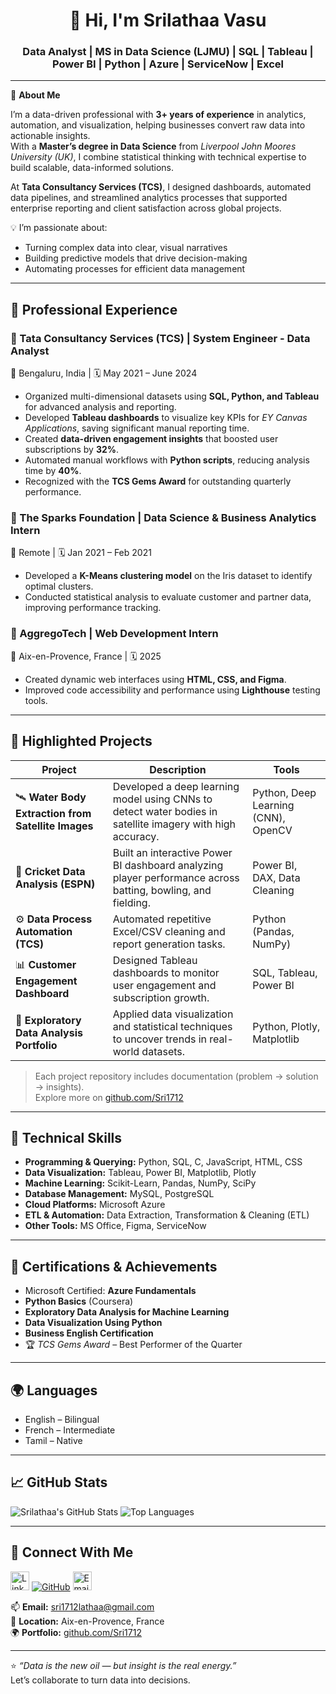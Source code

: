 <h1 align="center">👋 Hi, I'm Srilathaa Vasu</h1>
<h3 align="center"> Data Analyst | MS in Data Science (LJMU) | SQL | Tableau | Power BI | Python | Azure | ServiceNow | Excel </h3>

---

🎯 **About Me**

I’m a data-driven professional with **3+ years of experience** in analytics, automation, and visualization, helping businesses convert raw data into actionable insights.  
With a **Master’s degree in Data Science** from *Liverpool John Moores University (UK)*, I combine statistical thinking with technical expertise to build scalable, data-informed solutions.

At **Tata Consultancy Services (TCS)**, I designed dashboards, automated data pipelines, and streamlined analytics processes that supported enterprise reporting and client satisfaction across global projects.

💡 I’m passionate about:
- Turning complex data into clear, visual narratives  
- Building predictive models that drive decision-making  
- Automating processes for efficient data management  

---

## 💼 Professional Experience

### 🔹 Tata Consultancy Services (TCS) | System Engineer - Data Analyst  
📍 Bengaluru, India | 🗓 May 2021 – June 2024

- Organized multi-dimensional datasets using **SQL, Python, and Tableau** for advanced analysis and reporting.  
- Developed **Tableau dashboards** to visualize key KPIs for *EY Canvas Applications*, saving significant manual reporting time.  
- Created **data-driven engagement insights** that boosted user subscriptions by **32%**.  
- Automated manual workflows with **Python scripts**, reducing analysis time by **40%**.  
- Recognized with the **TCS Gems Award** for outstanding quarterly performance.

### 🔹 The Sparks Foundation | Data Science & Business Analytics Intern  
📍 Remote | 🗓 Jan 2021 – Feb 2021  
- Developed a **K-Means clustering model** on the Iris dataset to identify optimal clusters.  
- Conducted statistical analysis to evaluate customer and partner data, improving performance tracking.  

### 🔹 AggregoTech | Web Development Intern  
📍 Aix-en-Provence, France | 🗓 2025  
- Created dynamic web interfaces using **HTML, CSS, and Figma**.  
- Improved code accessibility and performance using **Lighthouse** testing tools.

---

## 🧩 Highlighted Projects

| Project | Description | Tools |
|----------|--------------|-------|
| 🛰 **Water Body Extraction from Satellite Images** | Developed a deep learning model using CNNs to detect water bodies in satellite imagery with high accuracy. | Python, Deep Learning (CNN), OpenCV |
| 🏏 **Cricket Data Analysis (ESPN)** | Built an interactive Power BI dashboard analyzing player performance across batting, bowling, and fielding. | Power BI, DAX, Data Cleaning |
| ⚙️ **Data Process Automation (TCS)** | Automated repetitive Excel/CSV cleaning and report generation tasks. | Python (Pandas, NumPy) |
| 📊 **Customer Engagement Dashboard** | Designed Tableau dashboards to monitor user engagement and subscription growth. | SQL, Tableau, Power BI |
| 🔬 **Exploratory Data Analysis Portfolio** | Applied data visualization and statistical techniques to uncover trends in real-world datasets. | Python, Plotly, Matplotlib |

> Each project repository includes documentation (problem → solution → insights).  
> Explore more on [github.com/Sri1712](https://github.com/Sri1712)

---

## 🧠 Technical Skills

- **Programming & Querying:** Python, SQL, C, JavaScript, HTML, CSS  
- **Data Visualization:** Tableau, Power BI, Matplotlib, Plotly  
- **Machine Learning:** Scikit-Learn, Pandas, NumPy, SciPy  
- **Database Management:** MySQL, PostgreSQL  
- **Cloud Platforms:** Microsoft Azure  
- **ETL & Automation:** Data Extraction, Transformation & Cleaning (ETL)  
- **Other Tools:** MS Office, Figma, ServiceNow  

---

## 🏅 Certifications & Achievements

- Microsoft Certified: **Azure Fundamentals**  
- **Python Basics** (Coursera)  
- **Exploratory Data Analysis for Machine Learning**  
- **Data Visualization Using Python**  
- **Business English Certification**  
- 🏆 *TCS Gems Award* – Best Performer of the Quarter  

---

## 🌍 Languages

- English – Bilingual  
- French – Intermediate 
- Tamil – Native  

---

## 📈 GitHub Stats

![Srilathaa's GitHub Stats](https://github-readme-stats.vercel.app/api?username=Sri1712&show_icons=true&theme=radical)
![Top Languages](https://github-readme-stats.vercel.app/api/top-langs/?username=Sri1712&layout=compact&theme=radical)

---

## 🤝 Connect With Me

<a href="https://www.linkedin.com/in/srilathaa-vasu/"><img src="https://raw.githubusercontent.com/yushi1007/yushi1007/main/images/linkedin.svg" alt="LinkedIn" width="30px"/></a>
<a href="https://github.com/Sri1712"><img src="https://img.icons8.com/ios-glyphs/30/000000/github.png" alt="GitHub"/></a>
<a href="mailto:sri1712lathaa@gmail.com"><img src="https://cdn-icons-png.flaticon.com/512/732/732200.png" alt="Email" width="30px"/></a>

📫 **Email:** sri1712lathaa@gmail.com  
📍 **Location:** Aix-en-Provence, France  
🌍 **Portfolio:** [github.com/Sri1712](https://github.com/Sri1712)

---

⭐ *“Data is the new oil — but insight is the real energy.”*  
Let’s collaborate to turn data into decisions.

<br> </br>
